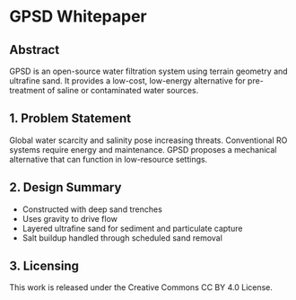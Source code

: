 # GPSD Whitepaper

## Abstract
GPSD is an open-source water filtration system using terrain geometry and ultrafine sand. It provides a low-cost, low-energy alternative for pre-treatment of saline or contaminated water sources.

## 1. Problem Statement
Global water scarcity and salinity pose increasing threats. Conventional RO systems require energy and maintenance. GPSD proposes a mechanical alternative that can function in low-resource settings.

## 2. Design Summary
- Constructed with deep sand trenches
- Uses gravity to drive flow
- Layered ultrafine sand for sediment and particulate capture
- Salt buildup handled through scheduled sand removal

## 3. Licensing
This work is released under the Creative Commons CC BY 4.0 License.
